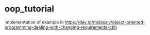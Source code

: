 # oop_tutorial
implementation of example in https://dev.to/midasxiv/object-oriented-programming-dealing-with-changing-requirements-cbh
